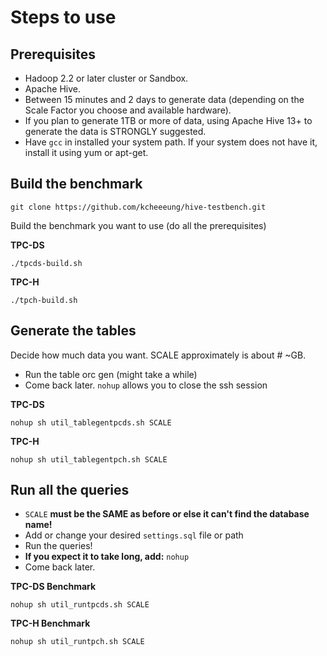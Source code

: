 # Steps to use

## Prerequisites
- Hadoop 2.2 or later cluster or Sandbox.
- Apache Hive.
- Between 15 minutes and 2 days to generate data (depending on the Scale Factor you choose and available hardware).
- If you plan to generate 1TB or more of data, using Apache Hive 13+ to generate the data is STRONGLY suggested.
- Have ```gcc``` in installed your system path. If your system does not have it, install it using yum or apt-get.

## Build the benchmark
```
git clone https://github.com/kcheeeung/hive-testbench.git
```
Build the benchmark you want to use (do all the prerequisites)

**TPC-DS**
```
./tpcds-build.sh
```
**TPC-H**
```
./tpch-build.sh
```

## Generate the tables
Decide how much data you want. SCALE approximately is about # ~GB.
- Run the table orc gen (might take a while)
- Come back later. `nohup` allows you to close the ssh session

**TPC-DS**
```
nohup sh util_tablegentpcds.sh SCALE
```
**TPC-H**
```
nohup sh util_tablegentpch.sh SCALE
```

## Run all the queries
- `SCALE` **must be the SAME as before or else it can't find the database name!**
- Add or change your desired `settings.sql` file or path
- Run the queries!
- **If you expect it to take long, add:**  `nohup`
- Come back later.

**TPC-DS Benchmark**
```
nohup sh util_runtpcds.sh SCALE
```
**TPC-H Benchmark**
```
nohup sh util_runtpch.sh SCALE
```
